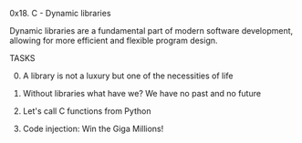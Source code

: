 0x18. C - Dynamic libraries

Dynamic libraries are a fundamental part of modern software development, allowing for more efficient and flexible program design.

TASKS

0. A library is not a luxury but one of the necessities of life

1. Without libraries what have we? We have no past and no future

2. Let's call C functions from Python

3. Code injection: Win the Giga Millions!
